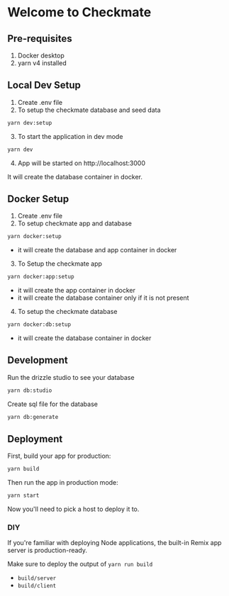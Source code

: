 # Welcome to Checkmate

## Pre-requisites

1. Docker desktop
2. yarn v4 installed

## Local Dev Setup

1. Create .env file
2. To setup the checkmate database and seed data

```sh
yarn dev:setup
```
3. To start the application in dev mode
```sh 
yarn dev
```
4. App will be started on http://localhost:3000

It will create the database container in docker.


## Docker Setup
1. Create .env file 
2. To setup checkmate app and database 
```sh
yarn docker:setup
```

- it will create the database and app container in docker

3. To Setup the checkmate app
```sh
yarn docker:app:setup
```

- it will create the app container in docker
- it will create the database container only if it is not present


4. To setup the checkmate database
```sh
yarn docker:db:setup
```
- it will create the database container in docker


## Development

Run the drizzle studio to see your database

```sh
yarn db:studio
```

Create sql file for the database

```sh
yarn db:generate
```

## Deployment

First, build your app for production:

```sh
yarn build
```

Then run the app in production mode:

```sh
yarn start
```

Now you'll need to pick a host to deploy it to.

### DIY

If you're familiar with deploying Node applications, the built-in Remix app server is production-ready.

Make sure to deploy the output of `yarn run build`

- `build/server`
- `build/client`
